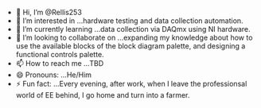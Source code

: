 - 👋 Hi, I’m @Rellis253
- 👀 I’m interested in ...hardware testing and data collection automation.
- 🌱 I’m currently learning ...data collection via DAQmx using NI hardware.
- 💞️ I’m looking to collaborate on ...expanding my knowledge about how to use the available blocks of the block diagram palette, and designing a functional controls palette.
- 📫 How to reach me ...TBD
- 😄 Pronouns: ...He/Him
- ⚡ Fun fact: ...Every evening, after work, when I leave the professionsal world of EE behind, I go home and turn into a farmer.

<!---
Rellis253/Rellis253 is a ✨ special ✨ repository because its `README.md` (this file) appears on your GitHub profile.
You can click the Preview link to take a look at your changes.
--->
